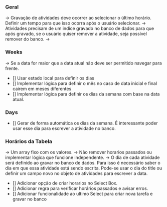 ### Geral
  -> Gravação de atividades deve ocorrer ao selecionar o último horário. Definir um tempo para que isso ocorra após o usuário selecionar.
  -> Atividades precisam de um indice gravado no banco de dados para que após gravado, se o usuário quiser remover a atividade, seja possível remover do banco.
  ->

### Weeks
  -> Se a data for maior que a data atual não deve ser permitido navegar para frente.

  - [] Usar estado local para definir os dias
  - [] Implementar lógica para definir o mês no caso de data inicial e final cairem em meses diferentes
  - [] Implementar lógica para definir os dias da semana com base na data atual.

### Days
  - [] Gerar de forma automática os dias da semana. É interessante poder usar esse dia para escrever a atividade no banco.

### Horários da Tabela
  -> Um array fixo com os valores.
  -> Não remover horarios passados ou implementar lógica que funcione independente.
  -> O dia de cada atividade será definido ao gravar no banco de dados. Para isso é necessário saber o dia em que essa atividade está sendo escrita. Pode-se usar o dia do title ou definir um campo novo no objeto de atividades para escrever a data.

  - [] Adicionar opção de criar horarios no Select Box.
  - [] Adicionar regra para verificar horários passados e avisar erros.
  - [] Adicionar funcionalidade ao ultimo Select para criar nova tarefa e gravar no banco



